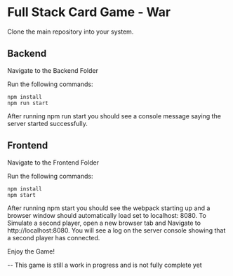 # Full Stack Card Game - War

Clone the main repository into your system.

## Backend
Navigate to the Backend Folder

Run the following commands:

```
npm install
npm run start
```
After running npm run start you should see a console message saying the server started successfully.

## Frontend

Navigate to the Frontend Folder

Run the following commands:

```
npm install
npm start
```
After running npm start you should see the webpack starting up and a browser window should automatically load set to localhost: 8080.
To Simulate a second player, open a new browser tab and Navigate to http://localhost:8080.
You will see a log on the server console showing that a second player has connected.

Enjoy the Game!

-- This game is still a work in progress and is not fully complete yet
